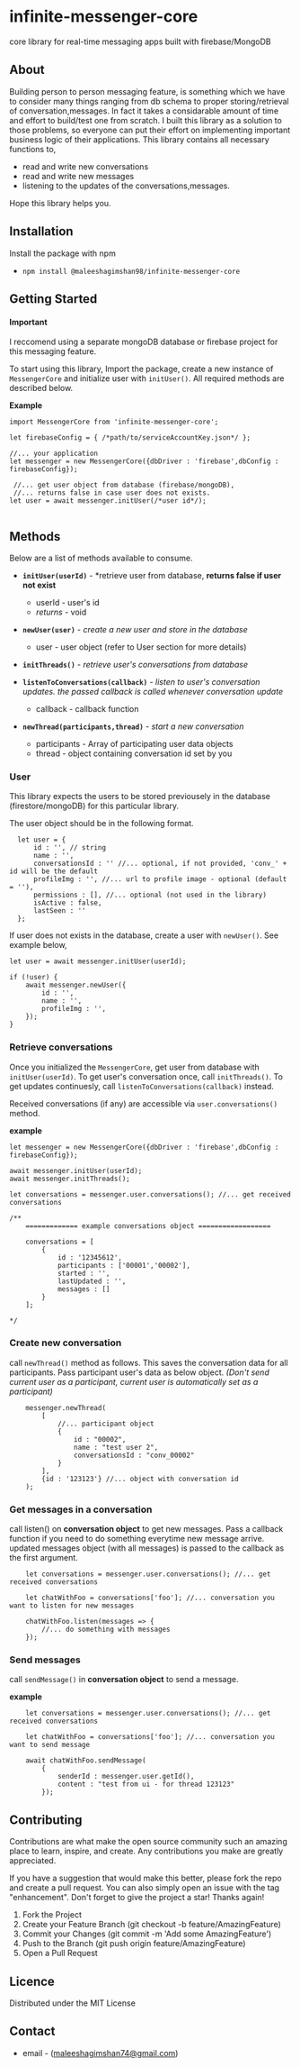 # infinite-messenger-core
core library for real-time messaging apps built with firebase/MongoDB

## About
  Building person to person messaging feature, is something which we have to consider many things ranging from db schema to proper storing/retrieval of conversation,messages. In fact it takes a considarable amount of time and effort to build/test one from scratch. I built this library as  a solution to those problems, so everyone can put their effort on implementing important business logic of their applications. This library contains all necessary functions to,

  - read and write new conversations
  - read and write new messages
  - listening to the updates of the conversations,messages.

  Hope this library helps you.

## Installation

Install the package with npm

- `npm install @maleeshagimshan98/infinite-messenger-core `

## Getting Started

#### Important
I reccomend using a separate mongoDB database or firebase project for this messaging feature.

To start using this library, Import the package, create a new instance of `MessengerCore` and initialize user with `initUser()`. All required methods are described below.

**Example**

````
import MessengerCore from 'infinite-messenger-core';

let firebaseConfig = { /*path/to/serviceAccountKey.json*/ };

//... your application
let messenger = new MessengerCore({dbDriver : 'firebase',dbConfig : firebaseConfig});

 //... get user object from database (firebase/mongoDB),
 //... returns false in case user does not exists.
let user = await messenger.initUser(/*user id*/);


````


## Methods

Below are a list of methods available to consume.

- **`initUser(userId)`** - *retrieve user from database, **returns false if user not exist**

    - userId - user's id
    - *returns* - void

- **`newUser(user)`** - *create a new user and store in the database*
    - user - user object (refer to User section for more details)

- **`initThreads()`**  - *retrieve user's conversations from database*

- **`listenToConversations(callback)`** - *listen to user's conversation updates. the passed callback is called whenever conversation update*

    - callback - callback function

- **`newThread(participants,thread)`** - *start a new conversation*

    - participants - Array of participating user data objects 
    - thread - object containing conversation id set by you


### User

This library expects the users to be stored previousely in the database (firestore/mongoDB) for this particular library.

The user object should be in the following format.

````
  let user = {
      id : '', // string
      name : '',
      conversationsId : '' //... optional, if not provided, 'conv_' + id will be the default
      profileImg : '', //... url to profile image - optional (default = ''),
      permissions : [], //... optional (not used in the library)
      isActive : false,
      lastSeen : ''
  };

````

If user does not exists in the database, create a user with `newUser()`. See example below,

````
let user = await messenger.initUser(userId);

if (!user) {
    await messenger.newUser({
        id : '',
        name : '',
        profileImg : '',
    });
}

````

### Retrieve conversations

Once you initialized the `MessengerCore`, get user from database with `initUser(userId)`.
To get user's conversation once, call `initThreads()`. To get updates continuesly, call `listenToConversations(callback)` instead.

Received conversations (if any) are accessible via `user.conversations()` method.

**example**

````
let messenger = new MessengerCore({dbDriver : 'firebase',dbConfig : firebaseConfig});

await messenger.initUser(userId);
await messenger.initThreads();

let conversations = messenger.user.conversations(); //... get received conversations

/**
    ============= example conversations object ==================

    conversations = [
        {
            id : '12345612',
            participants : ['00001','00002'],
            started : '',
            lastUpdated : '',
            messages : []
        }
    ];

*/

````

### Create new conversation

call `newThread()` method as follows. This saves the conversation data for all participants. Pass participant user's data as below object. *(Don't send current user as a participant, current user is automatically set as a participant)*

````
    messenger.newThread(
        [
            //... participant object
            {
                id : "00002",
                name : "test user 2",
                conversationsId : "conv_00002"  
            }
        ],
        {id : '123123'} //... object with conversation id
    );

````

### Get messages in a conversation

call listen() on **conversation object** to get new messages. Pass a callback function if you need to do something everytime new message arrive. updated messages object (with all messages) is passed to the callback as the first argument.

````
    let conversations = messenger.user.conversations(); //... get received conversations

    let chatWithFoo = conversations['foo']; //... conversation you want to listen for new messages

    chatWithFoo.listen(messages => {
        //... do something with messages
    });

````

### Send messages

call `sendMessage()` in **conversation object** to send a message.

**example**

````
    let conversations = messenger.user.conversations(); //... get received conversations

    let chatWithFoo = conversations['foo']; //... conversation you want to send message

    await chatWithFoo.sendMessage(
        {
            senderId : messenger.user.getId(),
            content : "test from ui - for thread 123123"
        });

````


## Contributing

Contributions are what make the open source community such an amazing place to learn, inspire, and create. Any contributions you make are greatly appreciated.

If you have a suggestion that would make this better, please fork the repo and create a pull request. You can also simply open an issue with the tag "enhancement". Don't forget to give the project a star! Thanks again!

1. Fork the Project
2. Create your Feature Branch (git checkout -b feature/AmazingFeature)
3. Commit your Changes (git commit -m 'Add some AmazingFeature')
4. Push to the Branch (git push origin feature/AmazingFeature)
5. Open a Pull Request


## Licence
Distributed under the MIT License

## Contact

- email - (maleeshagimshan74@gmail.com)
